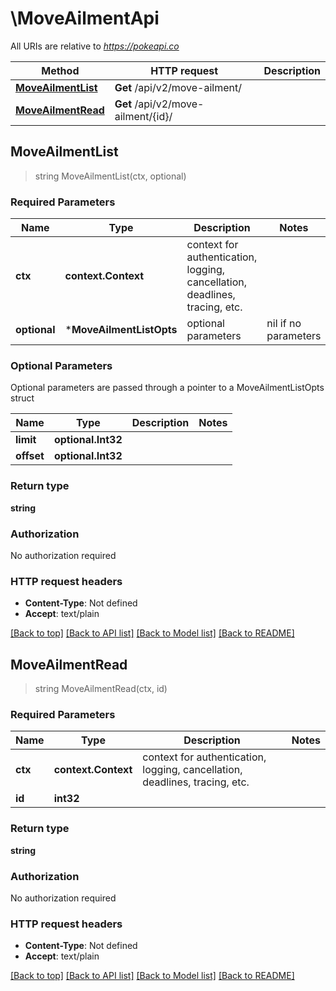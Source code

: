 # \MoveAilmentApi

All URIs are relative to *https://pokeapi.co*

Method | HTTP request | Description
------------- | ------------- | -------------
[**MoveAilmentList**](MoveAilmentApi.md#MoveAilmentList) | **Get** /api/v2/move-ailment/ | 
[**MoveAilmentRead**](MoveAilmentApi.md#MoveAilmentRead) | **Get** /api/v2/move-ailment/{id}/ | 



## MoveAilmentList

> string MoveAilmentList(ctx, optional)



### Required Parameters


Name | Type | Description  | Notes
------------- | ------------- | ------------- | -------------
**ctx** | **context.Context** | context for authentication, logging, cancellation, deadlines, tracing, etc.
 **optional** | ***MoveAilmentListOpts** | optional parameters | nil if no parameters

### Optional Parameters

Optional parameters are passed through a pointer to a MoveAilmentListOpts struct


Name | Type | Description  | Notes
------------- | ------------- | ------------- | -------------
 **limit** | **optional.Int32**|  | 
 **offset** | **optional.Int32**|  | 

### Return type

**string**

### Authorization

No authorization required

### HTTP request headers

- **Content-Type**: Not defined
- **Accept**: text/plain

[[Back to top]](#) [[Back to API list]](../README.md#documentation-for-api-endpoints)
[[Back to Model list]](../README.md#documentation-for-models)
[[Back to README]](../README.md)


## MoveAilmentRead

> string MoveAilmentRead(ctx, id)



### Required Parameters


Name | Type | Description  | Notes
------------- | ------------- | ------------- | -------------
**ctx** | **context.Context** | context for authentication, logging, cancellation, deadlines, tracing, etc.
**id** | **int32**|  | 

### Return type

**string**

### Authorization

No authorization required

### HTTP request headers

- **Content-Type**: Not defined
- **Accept**: text/plain

[[Back to top]](#) [[Back to API list]](../README.md#documentation-for-api-endpoints)
[[Back to Model list]](../README.md#documentation-for-models)
[[Back to README]](../README.md)

